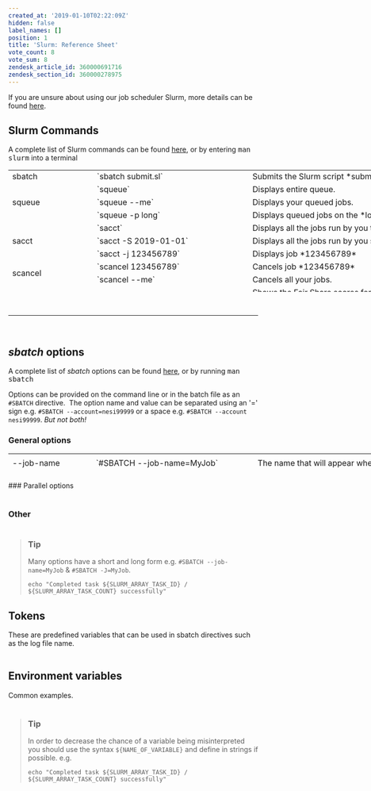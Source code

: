 ```yaml
---
created_at: '2019-01-10T02:22:09Z'
hidden: false
label_names: []
position: 1
title: 'Slurm: Reference Sheet'
vote_count: 8
vote_sum: 8
zendesk_article_id: 360000691716
zendesk_section_id: 360000278975
---
```


If you are unsure about using our job scheduler Slurm, more details can
be found
[here](https://support.nesi.org.nz/hc/en-gb/articles/360000684396).

## Slurm Commands

A complete list of Slurm commands can be found
[here](https://slurm.schedmd.com/man_index.html), or by
entering <kbd>man slurm</kbd> into a terminal

<table style="height: 246px; width: 966px;">
<tbody>
<tr style="height: 22px;">
<td style="width: 157.141px; height: 21px;">
sbatch

</td>
<td style="width: 301.297px; height: 21px;">
`sbatch submit.sl`

</td>
<td style="width: 473.562px; height: 21px;">
Submits the Slurm script *submit.sl*

</td>
</tr>
<tr style="height: 22px;">
<td style="width: 157.141px; height: 61px;" rowspan="3">
squeue

</td>
<td style="width: 301.297px; height: 21px;">
`squeue`

</td>
<td style="width: 473.562px; height: 21px;">
Displays entire queue.

</td>
</tr>
<tr style="height: 22px;">
<td style="width: 301.297px; height: 18px;">
`squeue --me`

</td>
<td style="width: 473.562px; height: 18px;">
Displays your queued jobs.

</td>
</tr>
<tr style="height: 22px;">
<td style="width: 301.297px; height: 22px;">
`squeue -p long`

</td>
<td style="width: 473.562px; height: 22px;">
Displays queued jobs on the *long* partition.

</td>
</tr>
<tr style="height: 22px;">
<td style="width: 157.141px; height: 66px;" rowspan="3">
sacct

</td>
<td style="width: 301.297px; height: 22px;">
`sacct`

</td>
<td style="width: 473.562px; height: 22px;">
Displays all the jobs run by you that day.

</td>
</tr>
<tr style="height: 22px;">
<td style="width: 301.297px; height: 22px;">
`sacct -S 2019-01-01`

</td>
<td style="width: 473.562px; height: 22px;">
Displays all the jobs run by you since the *1st Jan 2019*

</td>
</tr>
<tr style="height: 22px;">
<td style="width: 301.297px; height: 22px;">
`sacct -j 123456789`

</td>
<td style="width: 473.562px; height: 22px;">
Displays job *123456789*

</td>
</tr>
<tr style="height: 22px;">
<td style="width: 157.141px; height: 44px;" rowspan="2">
scancel

</td>
<td style="width: 301.297px; height: 22px;">
`scancel 123456789`

</td>
<td style="width: 473.562px; height: 22px;">
Cancels job *123456789*

</td>
</tr>
<tr style="height: 22px;">
<td style="width: 301.297px; height: 22px;">
`scancel --me`

</td>
<td style="width: 473.562px; height: 22px;">
Cancels all your jobs.

</td>
</tr>
<tr style="height: 22px;">
<td style="width: 157.141px; height: 22px;">
sshare

</td>
<td style="width: 301.297px; height: 22px;">
`sshare -U`

</td>
<td style="width: 473.562px; height: 22px;">
Shows the Fair Share scores for all projects of which *you* are a
member.

</td>
</tr>
<tr style="height: 22px;">
<td style="width: 157.141px; height: 22px;">
sinfo

</td>
<td style="width: 301.297px; height: 22px;">
`sinfo`

</td>
<td style="width: 473.562px; height: 22px;">
Shows the current state of our Slurm partitions.

</td>
</tr>
<tr style="height: 22px;">
<td style="width: 157.141px; height: 10px;">
 

</td>
<td style="width: 301.297px; height: 10px;">
 

</td>
<td style="width: 473.562px; height: 10px;">
 

</td>
</tr>
</tbody>
</table>
 

------------------------------------------------------------------------

 

## *sbatch* options

A complete list of *sbatch* options can be found
[here](https://slurm.schedmd.com/sbatch.html), or by running <kbd>man
sbatch</kbd>

Options can be provided on the command line or in the batch file as an
`#SBATCH` directive.  The option name and value can be separated using
an '=' sign e.g. `#SBATCH --account=nesi99999` or a space e.g.
`#SBATCH --account nesi99999`. *But not both!*

### General options

<table style="width: 966px; height: 40px;">
<tbody>
<tr style="height: 40px;">
<td style="width: 156.167px; height: 40px;">
--job-name

</td>
<td style="width: 314.333px; height: 40px;">
`#SBATCH --job-name=MyJob`

</td>
<td style="width: 461.5px; height: 40px;">
The name that will appear when using squeue or sacct

</td>
</tr>
<tr style="height: 40px;">
<td style="width: 156.167px; height: 40px;">
--account

</td>
<td style="width: 314.333px; height: 40px;">
`#SBATCH --account=nesi99999`

</td>
<td style="width: 461.5px; height: 40px;">
The account your core hours will be 'charged' to.

</td>
</tr>
<tr style="height: 40px;">
<td style="width: 156.167px; height: 40px;">
--time

</td>
<td style="width: 314.333px; height: 40px;">
`#SBATCH --time=DD-HH:MM:SS`

</td>
<td style="width: 461.5px; height: 40px;">
Job max walltime  

</td>
</tr>
<tr style="height: 40px;">
<td style="width: 156.167px; height: 40px;">
--mem

</td>
<td style="width: 314.333px; height: 40px;">
`#SBATCH --mem=512MB`

</td>
<td style="width: 461.5px; height: 40px;">
Memory required per node.

</td>
</tr>
<tr style="height: 40px;">
<td style="width: 156.167px; height: 40px;">
--partition

</td>
<td style="width: 314.333px; height: 40px;">
`#SBATCH --partition=long`

</td>
<td style="width: 461.5px; height: 40px;">
Specified job
[partition](https://support.nesi.org.nz/hc/en-gb/articles/360000204076-Mahuika-Slurm-Partitions).

</td>
</tr>
<tr style="height: 40px;">
<td style="width: 156.167px; height: 40px;">
--output

</td>
<td style="width: 314.333px; height: 40px;">
`#SBATCH --output=%j_output.out`

</td>
<td style="width: 461.5px; height: 41px;">
Path and name of standard output file.

</td>
</tr>
<tr style="height: 40px;">
<td style="width: 156.167px; height: 40px;">
--mail-user

</td>
<td style="width: 314.333px; height: 40px;">
`#SBATCH --mail-user=bob123@gmail.com`

</td>
<td style="width: 461.5px; height: 40px;">
Address to send mail notifications.

</td>
</tr>
<tr style="height: 40px;">
<td style="width: 156.167px; height: 40px;" rowspan="2">
--mail-type

</td>
<td style="width: 314.333px; height: 40px;">
`#SBATCH --mail-type=ALL`

</td>
<td style="width: 461.5px; height: 40px;">
Will send a mail notification at `BEGIN  END  FAIL`

</td>
</tr>
<tr style="height: 41px;">
<td style="width: 314.333px; height: 40px;">
`#SBATCH --mail-type=TIME_LIMIT_80`

</td>
<td style="width: 461.5px; height: 40px;">
Will send message at *80%* walltime

</td>
</tr>
<tr>
<td style="width: 156.167px;">
--no-requeue

</td>
<td style="width: 314.333px;">
`#SBATCH --no-requeue`

</td>
<td style="width: 461.5px;">
Will stop job being requeued in the case of node failure.

</td>
</tr>
</tbody>
</table>
### Parallel options

<table>
<colgroup>
<col style="width: 33%" />
<col style="width: 33%" />
<col style="width: 33%" />
</colgroup>
<tbody>
<tr class="odd">
</tr>
<tr class="even">
</tr>
<tr class="odd">
</tr>
<tr class="even">
</tr>
<tr class="odd">
</tr>
<tr class="even">
</tr>
<tr class="odd">
</tr>
<tr class="even">
</tr>
</tbody>
</table>

### Other

<table>
<colgroup>
<col style="width: 33%" />
<col style="width: 33%" />
<col style="width: 33%" />
</colgroup>
<tbody>
<tr class="odd">
</tr>
<tr class="even">
</tr>
<tr class="odd">
</tr>
<tr class="even">
</tr>
</tbody>
</table>

> ### Tip
>
> Many options have a short and long form e.g.
> `#SBATCH --job-name=MyJob` & `#SBATCH -J=MyJob`.
>
>     echo "Completed task ${SLURM_ARRAY_TASK_ID} / ${SLURM_ARRAY_TASK_COUNT} successfully"

## Tokens

These are predefined variables that can be used in sbatch directives
such as the log file name.

<table>
<tbody>
<tr class="odd">
</tr>
<tr class="even">
</tr>
<tr class="odd">
</tr>
<tr class="even">
</tr>
</tbody>
</table>

## Environment variables

Common examples.

<table>
<tbody>
<tr class="odd">
</tr>
<tr class="even">
</tr>
<tr class="odd">
</tr>
<tr class="even">
</tr>
<tr class="odd">
</tr>
<tr class="even">
</tr>
</tbody>
</table>

> ### Tip
>
> In order to decrease the chance of a variable being misinterpreted you
> should use the syntax `${NAME_OF_VARIABLE}` and define in strings if
> possible. e.g.
>
>     echo "Completed task ${SLURM_ARRAY_TASK_ID} / ${SLURM_ARRAY_TASK_COUNT} successfully"
